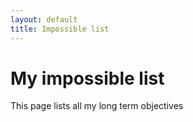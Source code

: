 ```yaml
---
layout: default
title: Impossible list
---
```

# My impossible list

This page lists all my long term objectives